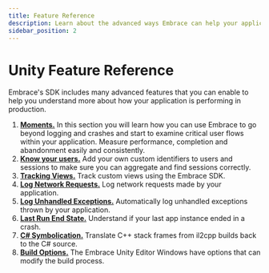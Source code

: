 ```yaml
---
title: Feature Reference
description: Learn about the advanced ways Embrace can help your application
sidebar_position: 2
---
```


# Unity Feature Reference

Embrace's SDK includes many advanced features that you can enable to help you understand more about
how your application is performing in production.

1. [**Moments.**](/unity/features/moments/) In this section you will learn how you can use Embrace to go beyond logging and crashes and start to examine critical user flows within your application. Measure performance, completion and abandonment easily and consistently.
1. [**Know your users.**](/unity/features/identify-users/) Add your own custom identifiers to users and sessions to make sure you can aggregate and find sessions correctly.
1. [**Tracking Views.**](/unity/features/tracking-views/) Track custom views using the Embrace SDK.
1. [**Log Network Requests.**](/unity/features/log-network-requests/) Log network requests made by your application.
1. [**Log Unhandled Exceptions.**](/unity/features/exception-logging/) Automatically log unhandled exceptions thrown by your application.
1. [**Last Run End State.**](/unity/features/last-run-end-state/) Understand if your last app instance ended in a crash.
1. [**C# Symbolication.**](/unity/features/csharp-symbolication/) Translate C++ stack frames from il2cpp builds back to the C# source.
1. [**Build Options.**](/unity/features/build-options/) The Embrace Unity Editor Windows have options that can modify the build process.
